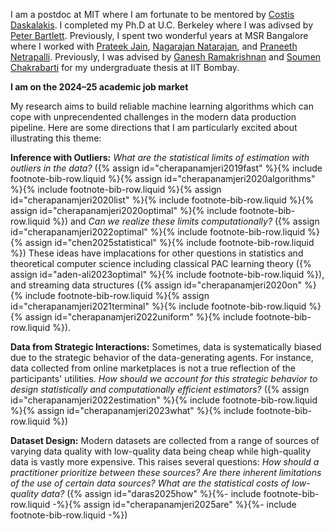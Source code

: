 I am a postdoc at MIT where I am fortunate to be mentored by [Costis Daskalakis](https://people.csail.mit.edu/costis/). I completed my Ph.D at U.C. Berkeley where I was adivsed by [Peter Bartlett](https://www.stat.berkeley.edu/~bartlett/). Previously, I spent two wonderful years at MSR Bangalore where I worked with [Prateek Jain](https://www.prateekjain.org), [Nagarajan Natarajan](https://www.microsoft.com/en-us/research/people/nagarajn/), and [Praneeth Netrapalli](https://praneethnetrapalli.org/). Previously, I was advised by [Ganesh Ramakrishnan](https://www.cse.iitb.ac.in/~ganesh/) and [Soumen Chakrabarti](https://www.cse.iitb.ac.in/~soumen/) for my undergraduate thesis at IIT Bombay. 

**I am on the 2024&ndash;25 academic job market**

My research aims to build reliable machine learning algorithms which can cope with unprecendented challenges in the modern data production pipeline. Here are some directions that I am particularly excited about illustrating this theme:

**Inference with Outliers:** *What are the statistical limits of estimation with outliers in the data?* ({% assign id="cherapanamjeri2019fast" %}{% include footnote-bib-row.liquid %}{% assign id="cherapanamjeri2020algorithms" %}{% include footnote-bib-row.liquid %}{% assign id="cherapanamjeri2020list" %}{% include footnote-bib-row.liquid %}{% assign id="cherapanamjeri2020optimal" %}{% include footnote-bib-row.liquid %}) and *Can we realize these limits computationally?* ({% assign id="cherapanamjeri2022optimal" %}{% include footnote-bib-row.liquid %}{% assign id="chen2025statistical" %}{% include footnote-bib-row.liquid %}) These ideas have implacations for other questions in statistics and theoretical computer science including classical PAC learning theory ({% assign id="aden-ali2023optimal" %}{% include footnote-bib-row.liquid %}), and streaming data structures ({% assign id="cherapanamjeri2020on" %}{% include footnote-bib-row.liquid %}{% assign id="cherapanamjeri2021terminal" %}{% include footnote-bib-row.liquid %}{% assign id="cherapanamjeri2022uniform" %}{% include footnote-bib-row.liquid %}).

**Data from Strategic Interactions:** Sometimes, data is systematically biased due to the strategic behavior of the data-generating agents. For instance, data collected from online marketplaces is not a true reflection of the participants' utilities. *How should we account for this strategic behavior to design statistically and computationally efficient estimators?* ({% assign id="cherapanamjeri2022estimation" %}{% include footnote-bib-row.liquid %}{% assign id="cherapanamjeri2023what" %}{% include footnote-bib-row.liquid %})

**Dataset Design:** Modern datasets are collected from a range of sources of varying data quality with low-quality data being cheap while high-quality data is vastly more expensive. This raises several questions: *How should a practitioner prioritize between these sources? Are there inherent limitations of the use of certain data sources? What are the statistical costs of low-quality data?* ({% assign id="daras2025how" %}{%- include footnote-bib-row.liquid -%}{% assign id="cherapanamjeri2025are" %}{%- include footnote-bib-row.liquid -%})

